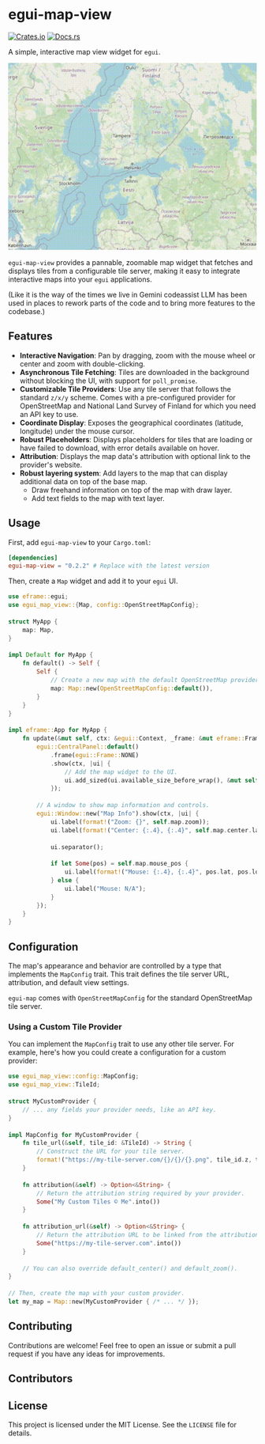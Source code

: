 # egui-map-view

[![Crates.io](https://img.shields.io/crates/v/egui-map-view.svg)](https://crates.io/crates/egui-map-view)
[![Docs.rs](https://docs.rs/egui-map-view/badge.svg)](https://docs.rs/egui-map-view)

A simple, interactive map view widget for `egui`.

![screencapture](egui-map-view.gif "egui Map View example")

`egui-map-view` provides a pannable, zoomable map widget that fetches and displays tiles from a configurable tile server, making it easy to integrate interactive maps into your `egui` applications.

(Like it is the way of the times we live in Gemini codeassist LLM has been used in places to rework parts of the code and to bring more features to the codebase.)

## Features

* **Interactive Navigation**: Pan by dragging, zoom with the mouse wheel or center and zoom with double-clicking.
* **Asynchronous Tile Fetching**: Tiles are downloaded in the background without blocking the UI, with support for `poll_promise`.
* **Customizable Tile Providers**: Use any tile server that follows the standard `z/x/y` scheme. Comes with a pre-configured provider for OpenStreetMap and National Land Survey of Finland for which you need an API key to use.
* **Coordinate Display**: Exposes the geographical coordinates (latitude, longitude) under the mouse cursor.
* **Robust Placeholders**: Displays placeholders for tiles that are loading or have failed to download, with error details available on hover.
* **Attribution**: Displays the map data's attribution with optional link to the provider's website.
* **Robust layering system**: Add layers to the map that can display additional data on top of the base map.
  * Draw freehand information on top of the map with draw layer.
  * Add text fields to the map with text layer.

## Usage

First, add `egui-map-view` to your `Cargo.toml`:

```toml
[dependencies]
egui-map-view = "0.2.2" # Replace with the latest version
```

Then, create a `Map` widget and add it to your `egui` UI.

```rust
use eframe::egui;
use egui_map_view::{Map, config::OpenStreetMapConfig};

struct MyApp {
    map: Map,
}

impl Default for MyApp {
    fn default() -> Self {
        Self {
            // Create a new map with the default OpenStreetMap provider.
            map: Map::new(OpenStreetMapConfig::default()),
        }
    }
}

impl eframe::App for MyApp {
    fn update(&mut self, ctx: &egui::Context, _frame: &mut eframe::Frame) {
        egui::CentralPanel::default()
            .frame(egui::Frame::NONE)
            .show(ctx, |ui| {
                // Add the map widget to the UI.
                ui.add_sized(ui.available_size_before_wrap(), &mut self.map);
            });

        // A window to show map information and controls.
        egui::Window::new("Map Info").show(ctx, |ui| {
            ui.label(format!("Zoom: {}", self.map.zoom));
            ui.label(format!("Center: {:.4}, {:.4}", self.map.center.lat, self.map.center.lon));
            
            ui.separator();

            if let Some(pos) = self.map.mouse_pos {
                ui.label(format!("Mouse: {:.4}, {:.4}", pos.lat, pos.lon));
            } else {
                ui.label("Mouse: N/A");
            }
        });
    }
}
```

## Configuration

The map's appearance and behavior are controlled by a type that implements the `MapConfig` trait. This trait defines the tile server URL, attribution, and default view settings.

`egui-map` comes with `OpenStreetMapConfig` for the standard OpenStreetMap tile server.

### Using a Custom Tile Provider

You can implement the `MapConfig` trait to use any other tile server. For example, here's how you could create a configuration for a custom provider:

```rust
use egui_map_view::config::MapConfig;
use egui_map_view::TileId;

struct MyCustomProvider {
    // ... any fields your provider needs, like an API key.
}

impl MapConfig for MyCustomProvider {
    fn tile_url(&self, tile_id: &TileId) -> String {
        // Construct the URL for your tile server.
        format!("https://my-tile-server.com/{}/{}/{}.png", tile_id.z, tile_id.x, tile_id.y)
    }

    fn attribution(&self) -> Option<&String> {
        // Return the attribution string required by your provider.
        Some("My Custom Tiles © Me".into())
    }

    fn attribution_url(&self) -> Option<&String> {
        // Return the attribution URL to be linked from the attribution text.
        Some("https://my-tile-server.com".into())   
    }

    // You can also override default_center() and default_zoom().
}

// Then, create the map with your custom provider.
let my_map = Map::new(MyCustomProvider { /* ... */ });
```

## Contributing

Contributions are welcome! Feel free to open an issue or submit a pull request if you have any ideas for improvements.

## Contributors

<!-- ALL-CONTRIBUTORS-LIST:START - Do not remove or modify this section -->
<!-- prettier-ignore-start -->
<!-- markdownlint-disable -->

<!-- markdownlint-restore -->
<!-- prettier-ignore-end -->

<!-- ALL-CONTRIBUTORS-LIST:END -->

## License

This project is licensed under the MIT License. See the `LICENSE` file for details.

